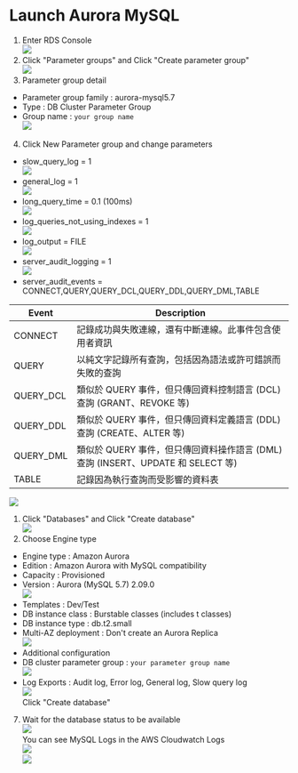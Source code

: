 # Launch Aurora MySQL
1. Enter RDS Console  
![](../images/2.2.jpg)  
2. Click "Parameter groups" and Click "Create parameter group"  
![](../images/2.3.jpg)  
3. Parameter group detail  
* Parameter group family : aurora-mysql5.7  
* Type : DB Cluster Parameter Group  
* Group name : `your group name`  
![](../images/2.4.jpg)  
4. Click New Parameter group and change parameters  
* slow_query_log = 1  
![](../images/2.5.jpg)  
* general_log = 1  
![](../images/2.6.jpg)  
* long_query_time = 0.1 (100ms)  
![](../images/2.7.jpg)  
* log_queries_not_using_indexes = 1  
![](../images/2.8.jpg)  
* log_output = FILE  
![](../images/2.9.jpg)  
* server_audit_logging = 1  
![](../images/2.10.jpg)  
* server_audit_events = CONNECT,QUERY,QUERY_DCL,QUERY_DDL,QUERY_DML,TABLE  

| Event     | Description                                                                      |
| --------- | -------------------------------------------------------------------------------- |
| CONNECT   | 記錄成功與失敗連線，還有中斷連線。此事件包含使用者資訊                           |
| QUERY     | 以純文字記錄所有查詢，包括因為語法或許可錯誤而失敗的查詢                         |
| QUERY_DCL | 類似於 QUERY 事件，但只傳回資料控制語言 (DCL) 查詢 (GRANT、REVOKE 等)            |
| QUERY_DDL | 類似於 QUERY 事件，但只傳回資料定義語言 (DDL) 查詢 (CREATE、ALTER 等)            |
| QUERY_DML | 類似於 QUERY 事件，但只傳回資料操作語言 (DML) 查詢 (INSERT、UPDATE 和 SELECT 等) |
| TABLE     | 記錄因為執行查詢而受影響的資料表                                                 |


![](../images/2.11.jpg)  
1. Click "Databases" and Click "Create database"  
![](../images/2.12.jpg)  
6. Choose Engine type  
* Engine type : Amazon Aurora  
* Edition : Amazon Aurora with MySQL compatibility  
* Capacity : Provisioned  
* Version : Aurora (MySQL 5.7) 2.09.0  
![](../images/2.13.jpg)  
* Templates : Dev/Test  
* DB instance class : Burstable classes (includes t classes)  
* DB instance type : db.t2.small  
* Multi-AZ deployment : Don't create an Aurora Replica  
![](../images/2.15.jpg)  
* Additional configuration  
* DB cluster parameter group : `your parameter group name`  
![](../images/2.16.jpg)  
* Log Exports : Audit log, Error log, General log, Slow query log  
![](../images/2.20.jpg)  
Click "Create database"  
7. Wait for the database status to be available  
![](../images/2.17.jpg)  
You can see MySQL Logs in the AWS Cloudwatch Logs  
![](../images/2.18.jpg)  
![](../images/2.19.jpg)  